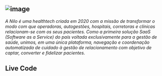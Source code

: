 ![image](https://github.com/user-attachments/assets/f5f41a0e-2116-47d8-8386-a0ed574dc1b0)
--
_A Nilo é uma healthtech criada em 2020 com a missão de transformar o modo com que operadoras, autogestões, hospitais, corretoras e clínicas relacionam-se com os seus pacientes. Como a primeira solução SaaS (Software as a Service) do país voltada exclusivamente para a gestão de saúde, unimos, em uma única plataforma, navegação e coordenação automatizada de cuidado à gestão de relacionamento com objetivo de captar, converter e fidelizar pacientes._

## Live Code

